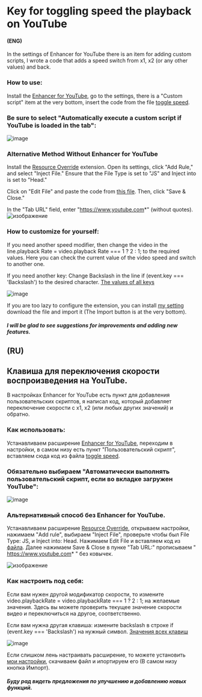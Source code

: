 # Key for toggling speed the playback on YouTube
#### (ENG)
In the settings of Enhancer for YouTube there is an item for adding custom scripts, I wrote a code that adds a speed switch from x1, x2 (or any other values) and back.

### How to use:
Install the [Enhancer for YouTube](https://www.mrfdev.com/enhancer-for-youtube), go to the settings, there is a "Custom script" item at the very bottom, insert the code from the file [toggle speed](https://github.com/Amizx2/Enhancer-for-YouTube-toggle-switch-speed/blob/main/toggle%20speed ). 
### Be sure to select "Automatically execute a custom script if YouTube is loaded in the tab":
![image](https://github.com/user-attachments/assets/2778d6e0-a504-4754-9f42-2c9ff627529b)

### Alternative Method Without Enhancer for YouTube  
Install the [Resource Override](https://github.com/kylepaulsen/ResourceOverride?tab=readme-ov-file) extension. Open its settings, click "Add Rule," and select "Inject File." Ensure that the File Type is set to "JS" and Inject into is set to "Head."  

Click on "Edit File" and paste the code from [this file](https://github.com/Amizx2/Enhancer-for-YouTube-toggle-switch-speed/blob/main/toggle%20speed). Then, click "Save & Close."  

In the "Tab URL" field, enter "https://www.youtube.com*" (without quotes).  
![изображение](https://github.com/user-attachments/assets/f2ec8d19-5898-494e-9bd0-c24f794975aa)



### How to customize for yourself:

If you need another speed modifier, then change the video in the line.playback Rate = video.playback Rate === 1 ? 2 : 1; to the required values.
Here you can check the current value of the video speed and switch to another one.

If you need another key: Change Backslash in the line if (event.key === 'Backslash') to the desired character.
[The values of all keys](https://javascript.info/article/keyboard-events/keyboard-dump/)

![image](https://github.com/user-attachments/assets/6016a976-949c-43f4-8435-eb40169917db)


If you are too lazy to configure the extension, you can install [my setting](https://github.com/Amizx2/Key-for-toggling-speed-the-playback-on-YouTube/blob/main/Export%20setting) download the file and import it (The Import button is at the very bottom).

##### I will be glad to see suggestions for improvements and adding new features.

## (RU)
## Клавиша для переключения скорости воспроизведения на YouTube.

В настройках Enhancer for YouTube есть пункт для добавления пользовательских скриптов, я написал код, который добавляет переключение скорости с x1, x2 (или любых других значений) и обратно.

### Как использовать:
Устанавливаем расширение [Enhancer for YouTube](https://www.mrfdev.com/enhancer-for-youtube), переходим в настройки, в самом низу есть пункт "Пользовательский скрипт", вставляем сюда код из файла [toggle speed](https://github.com/Amizx2/Enhancer-for-YouTube-toggle-switch-speed/blob/main/toggle%20speed). 
### Обязательно выбираем "Автоматически выполнять пользовательский скрипт, если во вкладке загружен YouTube":
![image](https://github.com/user-attachments/assets/312f8236-79df-4c2b-8222-215929eed790)

### Альтернативный способ без Enhancer for YouTube.
Устанавливаем расширение [Resource Override](https://github.com/kylepaulsen/ResourceOverride?tab=readme-ov-file), открываем настройки, нажимаем "Add rule", выбираем "Inject File", проверьте чтобы был File Type: JS,
и Inject into: Head. Нажимаем Edit File и вставляем код из [файла](https://github.com/Amizx2/Enhancer-for-YouTube-toggle-switch-speed/blob/main/toggle%20speed). Далее нажимаем Save & Close в пунке "Tab URL:" прописываем " https://www.youtube.com* " без ковычек.  

![изображение](https://github.com/user-attachments/assets/52d9e96d-2e61-4f2e-91db-036fe23330e1)

### Как настроить под себя:

Если вам нужен другой модификатор скорости, то измените video.playbackRate = video.playbackRate === 1 ? 2 : 1; на желаемые значения.
Здесь вы можете проверить текущее значение скорости видео и переключиться на другое, соответственно.

Если вам нужна другая клавиша: измените backslash в строке if (event.key === 'Backslash') на нужный символ.
[Значения всех клавиш](https://learn.javascript.ru/article/keyboard-events/keyboard-dump)

![image](https://github.com/user-attachments/assets/cca31086-b3a5-4c28-b149-34fb4fc61984)


Если слишком лень настраивать расширение, то можете установить [мои настройки](https://github.com/Amizx2/Key-for-toggling-speed-the-playback-on-YouTube/blob/main/Export%20setting), скачиваем файл и ипортируем его (В самом низу кнопка Импорт).

##### Буду рад видеть предложения по улучшению и добавлению новых функций.

